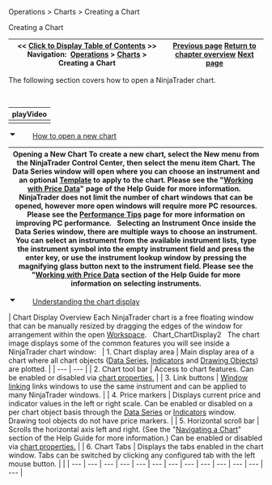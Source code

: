 ﻿


Operations \> Charts \> Creating a Chart






















Creating a Chart







| \<\< [Click to Display Table of Contents](creating_a_chart.md) \>\> **Navigation:**     [Operations](operations-1.md) \> [Charts](charts-1.md) \> Creating a Chart | [Previous page](charts-1.md) [Return to chapter overview](charts-1.md) [Next page](navigating_a_chart-1.md) |
| --- | --- |














The following section covers how to open a NinjaTrader chart. 


 




| playVideo |
| --- |
|  |



![tog_minus](tog_minus-1.gif)        [How to open a new chart](javascript:HMToggle('toggle','HowToOpenANewChart','HowToOpenANewChart_ICON'))




| Opening a New Chart To create a new chart, select the New menu from the NinjaTrader Control Center, then select the menu item Chart. The Data Series window will open where you can choose an instrument and an optional [Template](saving_chart_defaults_and_templates-1.md) to apply to the chart. Please see the "[Working with Price Data](working_with_price_data-1.md)" page of the Help Guide for more information.   NinjaTrader does not limit the number of chart windows that can be opened, however more open windows will require more PC resources. Please see the [Performance Tips](performance_tips2-1.md) page for more information on improving PC performance.    Selecting an Instrument Once inside the Data Series window, there are multiple ways to choose an instrument. You can select an instrument from the available instrument lists, type the instrument symbol into the empty instrument field and press the enter key, or use the instrument lookup window by pressing the magnifying glass button next to the instrument field. Please see the "[Working with Price Data](working_with_price_data-1.md) section of the Help Guide for more information on selecting instruments. |
| --- |



![tog_minus](tog_minus-1.gif)        [Understanding the chart display](javascript:HMToggle('toggle','UnderstandingTheChartDisplay','UnderstandingTheChartDisplay_ICON'))




| Chart Display Overview Each NinjaTrader chart is a free floating window that can be manually resized by dragging the edges of the window for arrangement within the open [Workspace](workspaces_menu-1.md).    Chart_ChartDisplay2   The chart image displays some of the common features you will see inside a NinjaTrader chart window:     | 1\. Chart display area | Main display area of a chart where all chart objects ([Data Series](working_with_price_data-1.md), [Indicators](working_with_indicators-1.md) and [Drawing Objects](working_with_drawing_tools__ob-1.md)) are plotted. | | --- | --- | | 2\. Chart tool bar | Access to chart features. Can be enabled or disabled via [chart properties.](chart_properties-1.md) | | 3\. Link buttons | [Window linking](window_linking7-1.md) links windows to use the same instrument and can be applied to many NinjaTrader windows. | | 4\. Price markers | Displays current price and indicator values in the left or right scale. Can be enabled or disabled on a per chart object basis through the [Data Series](working_with_price_data-1.md) or [Indicators](working_with_indicators-1.md) window. Drawing tool objects do not have price markers. | | 5\. Horizontal scroll bar | Scrolls the horizontal axis left and right. (See the "[Navigating a Chart](navigating_a_chart-1.md)" section of the Help Guide for more information.) Can be enabled or disabled via [chart properties.](chart_properties-1.md) | | 6\. Chart Tabs | Displays the tabs enabled in the chart window. Tabs can be switched by clicking any configured tab with the left mouse button. | |
| --- | --- | --- | --- | --- | --- | --- | --- | --- | --- | --- | --- | --- |










